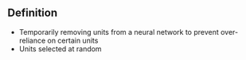 ## Definition

- Temporarily removing units from a neural network to prevent over-reliance on certain units
- Units selected at random